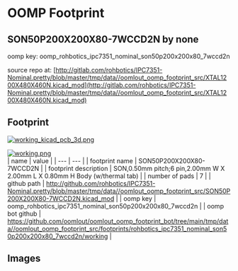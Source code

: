 # OOMP Footprint  
## SON50P200X200X80-7WCCD2N  by none  
  
oomp key: oomp_rohbotics_ipc7351_nominal_son50p200x200x80_7wccd2n  
  
source repo at: [http://gitlab.com/rohbotics/IPC7351-Nominal.pretty/blob/master/tmp/data//oomlout_oomp_footprint_src/XTAL1200X480X460N.kicad_mod](http://gitlab.com/rohbotics/IPC7351-Nominal.pretty/blob/master/tmp/data//oomlout_oomp_footprint_src/XTAL1200X480X460N.kicad_mod)  
## Footprint  
  
[![working_kicad_pcb_3d.png](working_kicad_pcb_3d_600.png)](working_kicad_pcb_3d.png)  
  
[![working.png](working_600.png)](working.png)  
| name | value | 
| --- | --- | 
| footprint name | SON50P200X200X80-7WCCD2N | 
| footprint description | SON,0.50mm pitch;6 pin,2.00mm W X 2.00mm L X 0.80mm H Body (w/thermal tab) | 
| number of pads | 7 | 
| github path | http://github.com/rohbotics/IPC7351-Nominal.pretty/blob/master/tmp/data//oomlout_oomp_footprint_src/SON50P200X200X80-7WCCD2N.kicad_mod | 
| oomp key | oomp_rohbotics_ipc7351_nominal_son50p200x200x80_7wccd2n | 
| oomp bot github | https://github.com/oomlout/oomlout_oomp_footprint_bot/tree/main/tmp/data//oomlout_oomp_footprint_src/footprints/rohbotics_ipc7351_nominal_son50p200x200x80_7wccd2n/working | 
## Images  

